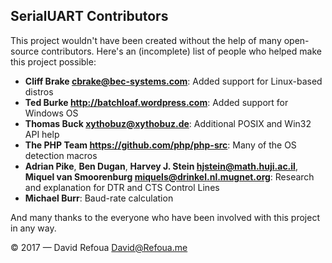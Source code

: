 ## SerialUART Contributors

This project wouldn't have been created without the help of many open-source contributors. Here's an (incomplete) list of people who helped make this project possible:



* **Cliff Brake <cbrake@bec-systems.com>**: Added support for Linux-based distros
* **Ted Burke <http://batchloaf.wordpress.com>**: Added support for Windows OS
* **Thomas Buck <xythobuz@xythobuz.de>**: Additional POSIX and Win32 API help
* **The PHP Team <https://github.com/php/php-src>**: Many of the OS detection macros
* **Adrian Pike**, **Ben Dugan**, **Harvey J. Stein <hjstein@math.huji.ac.il>**, **Miquel van Smoorenburg <miquels@drinkel.nl.mugnet.org>**: Research and explanation for DTR and CTS Control Lines
* **Michael Burr**: Baud-rate calculation



And many thanks to the everyone who have been involved with this project in any way.

© 2017 — David Refoua
David@Refoua.me